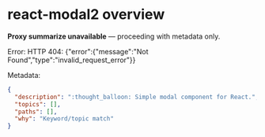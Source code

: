 # react-modal2 overview

**Proxy summarize unavailable** — proceeding with metadata only.

Error: HTTP 404: {"error":{"message":"Not Found","type":"invalid_request_error"}}

Metadata:
```json
{
  "description": ":thought_balloon: Simple modal component for React.",
  "topics": [],
  "paths": [],
  "why": "Keyword/topic match"
}
```